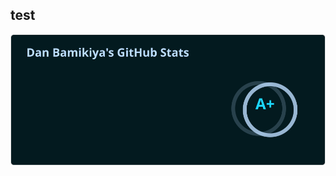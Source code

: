## test

<img src="https://raw.githubusercontent.com/hugosilvaguerreiro/hugosilvaguerreiro/main/test.svg">
